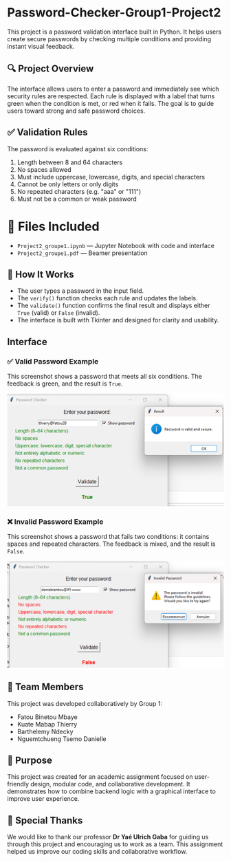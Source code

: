 # Password-Checker-Group1-Project2
This project is a password validation interface built in Python. It helps users create secure passwords by checking multiple conditions and providing instant visual feedback.

## 🔍 Project Overview

The interface allows users to enter a password and immediately see which security rules are respected. Each rule is displayed with a label that turns green when the condition is met, or red when it fails. The goal is to guide users toward strong and safe password choices.

## ✅ Validation Rules

The password is evaluated against six conditions:
1. Length between 8 and 64 characters
2. No spaces allowed
3. Must include uppercase, lowercase, digits, and special characters
4. Cannot be only letters or only digits
5. No repeated characters (e.g. "aaa" or "111")
6. Must not be a common or weak password

# 📁 Files Included

- `Project2_groupe1.ipynb` — Jupyter Notebook with code and interface
- `Project2_groupe1.pdf` — Beamer presentation

## 🧠 How It Works

- The user types a password in the input field.
- The `verify()` function checks each rule and updates the labels.
- The `validate()` function confirms the final result and displays either `True` (valid) or `False` (invalid).
- The interface is built with Tkinter and designed for clarity and usability.

 ## Interface 

### ✅ Valid Password Example
This screenshot shows a password that meets all six conditions. The feedback is green, and the result is `True`.

![Valid Password](interface2.png)

### ❌ Invalid Password Example
This screenshot shows a password that fails two conditions: it contains spaces and repeated characters. The feedback is mixed, and the result is `False`.

![Invalid Password](interface3.png)



## 👥 Team Members

This project was developed collaboratively by Group 1:
- Fatou Binetou Mbaye
- Kuate Mabap Thierry
- Barthelemy Ndecky
- Nguemtchueng Tsemo Danielle


## 🎯 Purpose

This project was created for an academic assignment focused on user-friendly design, modular code, and collaborative development. It demonstrates how to combine  backend logic with a graphical interface to improve user experience.

## 🙏 Special Thanks

We would like to thank our professor  **Dr Yaé Ulrich Gaba** for guiding us through this project and encouraging us to work as a team. This assignment helped us improve our coding skills and collaborative workflow.

